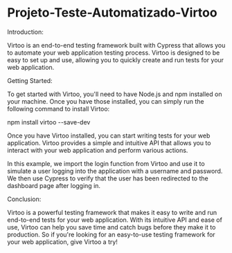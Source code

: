 # Projeto-Teste-Automatizado-Virtoo

Introduction:

Virtoo is an end-to-end testing framework built with Cypress that allows you to automate your web application testing process. Virtoo is designed to be easy to set up and use, allowing you to quickly create and run tests for your web application.

Getting Started:

To get started with Virtoo, you'll need to have Node.js and npm installed on your machine. Once you have those installed, you can simply run the following command to install Virtoo:

npm install virtoo --save-dev

Once you have Virtoo installed, you can start writing tests for your web application. Virtoo provides a simple and intuitive API that allows you to interact with your web application and perform various actions.

In this example, we import the login function from Virtoo and use it to simulate a user logging into the application with a username and password. We then use Cypress to verify that the user has been redirected to the dashboard page after logging in.

Conclusion:

Virtoo is a powerful testing framework that makes it easy to write and run end-to-end tests for your web application. With its intuitive API and ease of use, Virtoo can help you save time and catch bugs before they make it to production. So if you're looking for an easy-to-use testing framework for your web application, give Virtoo a try!
